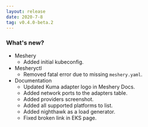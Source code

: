 ```yaml
---
layout: release
date: 2020-7-8
tag: v0.4.0-beta.2
---
```


### What's new?

- Meshery
  - Added initial kubeconfig.
- Mesheryctl
  - Removed fatal error due to missing `meshery.yaml`.
- Documentation
  - Updated Kuma adapter logo in Meshery Docs.
  - Added network ports to the adapters table.
  - Added providers screenshot.
  - Added all supported platforms to list.
  - Added nighthawk as a load generator.
  - Fixed broken link in EKS page.
